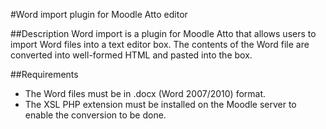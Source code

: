 #Word import plugin for Moodle Atto editor

##Description
Word import is a plugin for Moodle Atto that allows users to import
Word files into a text editor box. The contents of the Word file are 
converted into well-formed HTML and pasted into the box.


##Requirements
* The Word files must be in .docx (Word 2007/2010) format.
* The XSL PHP extension must be installed on the Moodle server to enable the
conversion to be done.
